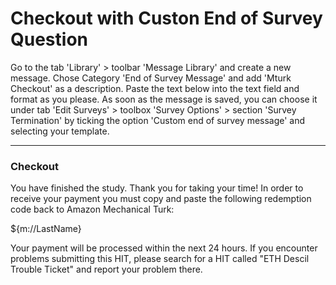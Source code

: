 # Checkout with Custon End of Survey Question

Go to the tab 'Library' > toolbar 'Message Library' and create a new message. 
Chose Category 'End of Survey Message' and add 'Mturk Checkout' as a description.
Paste the text below into the text field and format as you please. As soon as the message 
is saved, you can choose it under tab 'Edit Surveys' > toolbox 'Survey Options' > section
'Survey Termination' by ticking the option 'Custom end of survey message' and selecting
your template.

--- 

### Checkout

You have finished the study. Thank you for taking your time! 
In order to receive your payment you must copy and paste the 
following redemption code back to Amazon Mechanical Turk:

${m://LastName}

Your payment will be processed within the next 24 hours. 
If you encounter problems submitting this HIT, please search 
for a HIT called "ETH Descil Trouble Ticket" and report your problem there.